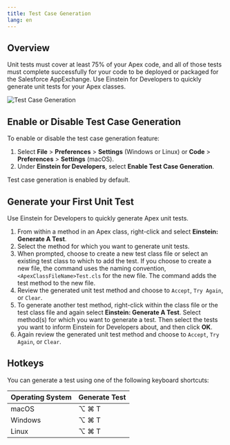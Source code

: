 ```yaml
---
title: Test Case Generation
lang: en
---
```


## Overview

Unit tests must cover at least 75% of your Apex code, and all of those tests must complete successfully for your code to be deployed or packaged for the Salesforce AppExchange. Use Einstein for Developers to quickly generate unit tests for your Apex classes.

![Test Case Generation](./images/einstein-tcg.gif)

## Enable or Disable Test Case Generation

To enable or disable the test case generation feature:

1. Select **File** > **Preferences** > **Settings** (Windows or Linux) or **Code** > **Preferences** > **Settings** (macOS).
2. Under **Einstein for Developers**, select **Enable Test Case Generation**.

Test case generation is enabled by default.

## Generate your First Unit Test

Use Einstein for Developers to quickly generate Apex unit tests.

1. From within a method in an Apex class, right-click and select **Einstein: Generate A Test**.
2. Select the method for which you want to generate unit tests.
3. When prompted, choose to create a new test class file or select an existing test class to which to add the test.
   If you choose to create a new file, the command uses the naming convention, `<ApexClassFileName>Test.cls` for the new file. The command adds the test method to the new file.
4. Review the generated unit test method and choose to `Accept`, `Try Again`, or `Clear`.
5. To generate another test method, right-click within the class file or the test class file and again select **Einstein: Generate A Test**. Select method(s) for which you want to generate a test. Then select the tests you want to inform Einstein for Developers about, and then click **OK**.
6. Again review the generated unit test method and choose to `Accept`, `Try Again`, or `Clear`.

## Hotkeys

You can generate a test using one of the following keyboard shortcuts:

| Operating System | Generate Test |
| ---------------- | ------------- |
| macOS            | ⌥ ⌘ T         |
| Windows          | ⌥ ⌘ T         |
| Linux            | ⌥ ⌘ T         |
